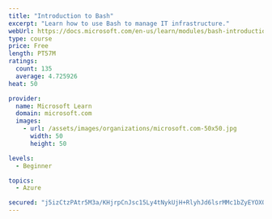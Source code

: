 ```yaml
---
title: "Introduction to Bash"
excerpt: "Learn how to use Bash to manage IT infrastructure."
webUrl: https://docs.microsoft.com/en-us/learn/modules/bash-introduction/
type: course
price: Free
length: PT57M
ratings:
  count: 135
  average: 4.725926
heat: 50

provider:
  name: Microsoft Learn
  domain: microsoft.com
  images:
    - url: /assets/images/organizations/microsoft.com-50x50.jpg
      width: 50
      height: 50

levels:
  - Beginner

topics:
  - Azure

secured: "j5izCtzPAtr5M3a/KHjrpCnJsc15Ly4tNykUjH+RlyhJd6lsrMMc1bZyEYOXOdCz0Rm4XxnJQDo0WAvuQAntcgr8++w4mow7ttEGtvqpFEQt8SrFhYlJccKlwZuOVDFXc2TNBa3y7eTad9ohmIUxLzjPVQrXGt8fqwYssZ7rnGs3QKvhGC/xdEvI+G4heLh0fKB1foNQ19lEyQqLcX2wV3/EFRQK9x4BaWKuNgc9JZ9Ei1VhPQDxiB/GPiRAt1w5NYTtef+RaErE2I0Tepg0l4e1a4SEfYPpzbEqBFSbRrmbGJZYflVr5wycEFQy49lwka/MWPu8O2r0nbsQY4Xx2DZo6kk8kn6iaZ96o+/8o6D+4r7ti26CMUGVImNZpALJlVSHwDiphkvD+YvIq9+ZHzxpgSBGjaufnorPVLsdwjY=;/0253CrgF20KvhxVN7Lusg=="
---
```



